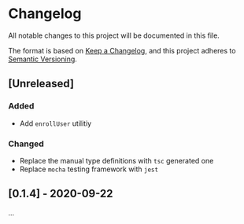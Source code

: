# Changelog

All notable changes to this project will be documented in this file.

The format is based on [Keep a Changelog](https://keepachangelog.com/en/1.0.0/),
and this project adheres to [Semantic Versioning](https://semver.org/spec/v2.0.0.html).

## [Unreleased]

### Added 

- Add `enrollUser` utilitiy

### Changed

- Replace the manual type definitions with `tsc` generated one
- Replace `mocha` testing framework with `jest`

## [0.1.4] - 2020-09-22

...
